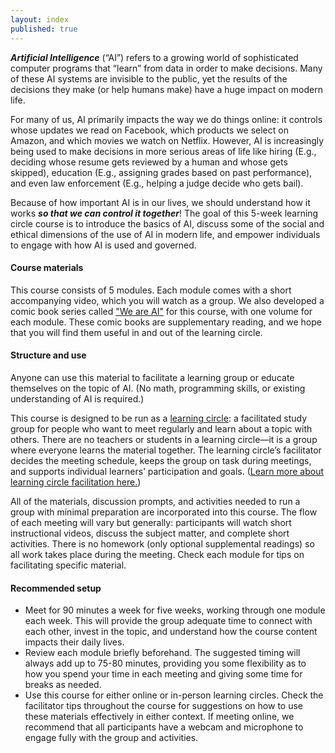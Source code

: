 ```yaml
---
layout: index
published: true
---
```


_**Artificial Intelligence**_ (“AI”) refers to a growing world of sophisticated computer programs that “learn” from data in order to make decisions. Many of these AI systems are invisible to the public, yet the results of the decisions they make (or help humans make) have a huge impact on modern life. 

For many of us, AI primarily impacts the way we do things online: it controls whose updates we read on Facebook, which products we select on Amazon, and which movies we watch on Netflix. However, AI is increasingly being used to make decisions in more serious areas of life like hiring (E.g., deciding whose resume gets reviewed by a human and whose gets skipped), education (E.g., assigning grades based on past performance), and even law enforcement (E.g., helping a judge decide who gets bail).

Because of how important AI is in our lives, we should understand how it works _**so that we can control it together**_! The goal of this 5-week learning circle course is to introduce the basics of AI, discuss some of the social and ethical dimensions of the use of AI in modern life, and empower individuals to engage with how AI is used and governed. 

#### Course materials

This course consists of 5 modules.  Each module comes with a short accompanying video, which you will watch as a group.  We also developed a comic book series called ["We are AI"](https://dataresponsibly.github.io/we-are-ai/comics/) for this course, with one volume for each module.  These comic books are supplementary reading, and we hope that you will find them useful in and out of the learning circle. 

#### Structure and use

Anyone can use this material to facilitate a learning group or educate themselves on the topic of AI. (No math, programming skills, or existing understanding of AI is required.)

This course is designed to be run as a [learning circle](https://www.p2pu.org/en/): a facilitated study group for people who want to meet regularly and learn about a topic with others. There are no teachers or students in a learning circle—it is a group where everyone learns the material together. The learning circle’s facilitator decides the meeting schedule, keeps the group on task during meetings, and supports individual learners’ participation and goals. ([Learn more about learning circle facilitation here.](https://handbook.p2pu.org/facilitation/facilitation-basics)) 

All of the materials, discussion prompts, and activities needed to run a group with minimal preparation are incorporated into this course. The flow of each meeting will vary but generally: participants will watch short instructional videos, discuss the subject matter, and complete short activities. There is no homework (only optional supplemental readings) so all work takes place during the meeting. Check each module for tips on facilitating specific material.

#### Recommended setup

* Meet for 90 minutes a week for five weeks, working through one module each week. This will provide the group adequate time to connect with each other, invest in the topic, and understand how the course content impacts their daily lives.
* Review each module briefly beforehand. The suggested timing will always add up to 75-80 minutes, providing you some flexibility as to how you spend your time in each meeting and giving some time for breaks as needed.
* Use this course for either online or in-person learning circles. Check the facilitator tips throughout the course for suggestions on how to use these materials effectively in either context. If meeting online, we recommend that all participants have a webcam and microphone to engage fully with the group and activities. 
